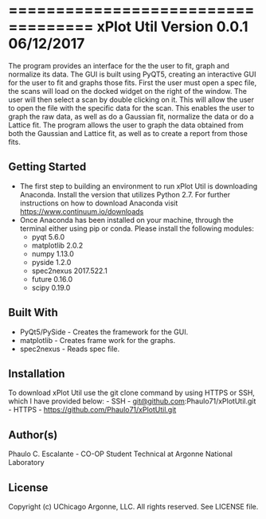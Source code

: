 ===================================
xPlot Util Version 0.0.1 06/12/2017
===================================

The program provides an interface for the the user to fit, graph and normalize its data. The GUI is built using PyQT5,
creating an interactive GUI for the user to fit and graphs those fits. First the user must open a spec file, the scans
will load on the docked widget on the right of the window. The user will then select a scan by double clicking on it.
This will allow the user to open the file with the specific data for the scan. This enables the user to graph the raw
data, as well as do a Gaussian fit, normalize the data or do a Lattice fit. The program allows the user to graph the
data obtained from both the Gaussian and Lattice fit, as well as to create a report from those fits.

Getting Started
---------------
- The first step to building an environment to run xPlot Util is downloading Anaconda. Install the version that utilizes
Python 2.7. For further instructions on how to download Anaconda visit https://www.continuum.io/downloads
- Once Anaconda has been installed on your machine, through the terminal either using pip or conda. Please install the
following modules:
    - pyqt 5.6.0
    - matplotlib 2.0.2
    - numpy 1.13.0
    - pyside 1.2.0
    - spec2nexus 2017.522.1
    - future 0.16.0
    - scipy 0.19.0

Built With
----------
- PyQt5/PySide - Creates the framework for the GUI.
- matplotlib - Creates frame work for the graphs.
- spec2nexus - Reads spec file.

Installation
------------
To download xPlot Util use the git clone command by using HTTPS or SSH, which I have provided below:
    - SSH - git@github.com:Phaulo71/xPlotUtil.git
    - HTTPS - https://github.com/Phaulo71/xPlotUtil.git

Author(s)
-------
Phaulo C. Escalante - CO-OP Student Technical at Argonne National Laboratory

License
-------
Copyright (c) UChicago Argonne, LLC. All rights reserved.
See LICENSE file.






